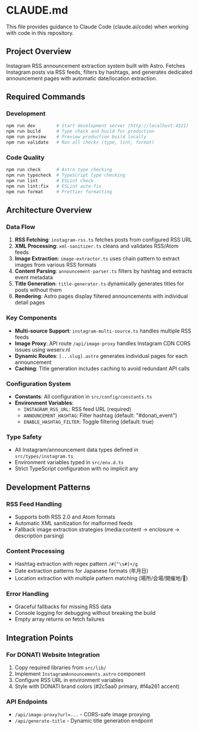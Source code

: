 # CLAUDE.md

This file provides guidance to Claude Code (claude.ai/code) when working with code in this repository.

## Project Overview

Instagram RSS announcement extraction system built with Astro. Fetches Instagram posts via RSS feeds, filters by hashtags, and generates dedicated announcement pages with automatic date/location extraction.

## Required Commands

### Development
```bash
npm run dev        # Start development server (http://localhost:4321)
npm run build      # Type check and build for production
npm run preview    # Preview production build locally
npm run validate   # Run all checks (type, lint, format)
```

### Code Quality
```bash
npm run check      # Astro type checking
npm run typecheck  # TypeScript type checking
npm run lint       # ESLint check
npm run lint:fix   # ESLint auto-fix
npm run format     # Prettier formatting
```

## Architecture Overview

### Data Flow
1. **RSS Fetching**: `instagram-rss.ts` fetches posts from configured RSS URL
2. **XML Processing**: `xml-sanitizer.ts` cleans and validates RSS/Atom feeds
3. **Image Extraction**: `image-extractor.ts` uses chain pattern to extract images from various RSS formats
4. **Content Parsing**: `announcement-parser.ts` filters by hashtag and extracts event metadata
5. **Title Generation**: `title-generator.ts` dynamically generates titles for posts without them
6. **Rendering**: Astro pages display filtered announcements with individual detail pages

### Key Components
- **Multi-source Support**: `instagram-multi-source.ts` handles multiple RSS feeds
- **Image Proxy**: API route `/api/image-proxy` handles Instagram CDN CORS issues using weserv.nl
- **Dynamic Routes**: `[...slug].astro` generates individual pages for each announcement
- **Caching**: Title generation includes caching to avoid redundant API calls

### Configuration System
- **Constants**: All configuration in `src/config/constants.ts`
- **Environment Variables**:
  - `INSTAGRAM_RSS_URL`: RSS feed URL (required)
  - `ANNOUNCEMENT_HASHTAG`: Filter hashtag (default: "#donati_event")
  - `ENABLE_HASHTAG_FILTER`: Toggle filtering (default: true)

### Type Safety
- All Instagram/announcement data types defined in `src/types/instagram.ts`
- Environment variables typed in `src/env.d.ts`
- Strict TypeScript configuration with no implicit any

## Development Patterns

### RSS Feed Handling
- Supports both RSS 2.0 and Atom formats
- Automatic XML sanitization for malformed feeds
- Fallback image extraction strategies (media:content → enclosure → description parsing)

### Content Processing
- Hashtag extraction with regex pattern `/#[^\s#]+/g`
- Date extraction patterns for Japanese formats (年月日)
- Location extraction with multiple pattern matching (場所/会場/開催地/📍)

### Error Handling
- Graceful fallbacks for missing RSS data
- Console logging for debugging without breaking the build
- Empty array returns on fetch failures

## Integration Points

### For DONATI Website Integration
1. Copy required libraries from `src/lib/`
2. Implement `InstagramAnnouncements.astro` component
3. Configure RSS URL in environment variables
4. Style with DONATI brand colors (#2c5aa0 primary, #f4a261 accent)

### API Endpoints
- `/api/image-proxy?url=...` - CORS-safe image proxying
- `/api/generate-title` - Dynamic title generation endpoint